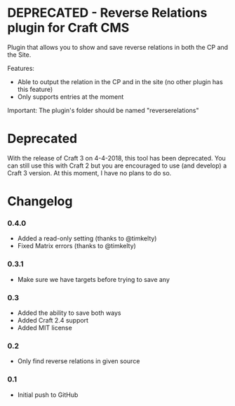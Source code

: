 DEPRECATED - Reverse Relations plugin for Craft CMS
=================
Plugin that allows you to show and save reverse relations in both the CP and the Site.

Features:
- Able to output the relation in the CP and in the site (no other plugin has this feature)
- Only supports entries at the moment

Important:
The plugin's folder should be named "reverserelations"

Deprecated
=================
With the release of Craft 3 on 4-4-2018, this tool has been deprecated. You can still use this with Craft 2 but you are encouraged to use (and develop) a Craft 3 version. At this moment, I have no plans to do so.

Changelog
=================
### 0.4.0 ###
- Added a read-only setting (thanks to @timkelty)
- Fixed Matrix errors (thanks to @timkelty)

### 0.3.1 ###
- Make sure we have targets before trying to save any

### 0.3 ###
- Added the ability to save both ways
- Added Craft 2.4 support
- Added MIT license

### 0.2 ###
- Only find reverse relations in given source

### 0.1 ###
- Initial push to GitHub
